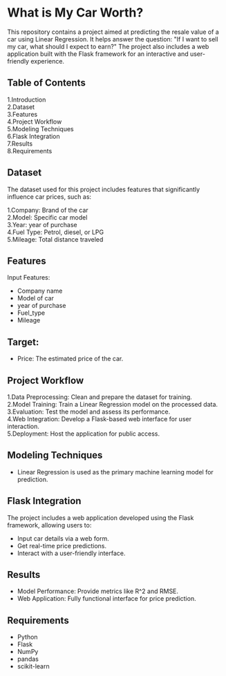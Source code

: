 
# What is My Car Worth?

This repository contains a project aimed at predicting the resale value of a car using Linear Regression. It helps answer the question: "If I want to sell my car, what should I expect to earn?" The project also includes a web application built with the Flask framework for an interactive and user-friendly experience.



## Table of Contents

1.Introduction   
2.Dataset  
3.Features  
4.Project Workflow  
5.Modeling Techniques  
6.Flask Integration  
7.Results  
8.Requirements  

## Dataset
The dataset used for this project includes features that significantly influence car prices, such as:

1.Company: Brand of the car  
2.Model: Specific car model   
3.Year: year of purchase  
4.Fuel Type: Petrol, diesel, or LPG  
5.Mileage: Total distance traveled


## Features
Input Features:

- Company name
- Model of car
- year of purchase
- Fuel_type
- Mileage


## Target:
- Price: The estimated price of the car.
## Project Workflow
1.Data Preprocessing: Clean and prepare the dataset for training.     
2.Model Training: Train a Linear Regression model on the processed data.   
3.Evaluation: Test the model and assess its performance.         
4.Web Integration: Develop a Flask-based web interface for user interaction.    
5.Deployment: Host the application for public access.
## Modeling Techniques
- Linear Regression is used as the primary machine learning model for prediction.
## Flask Integration
The project includes a web application developed using the Flask framework, allowing users to:

- Input car details via a web form.
- Get real-time price predictions.
- Interact with a user-friendly interface.
## Results
- Model Performance: Provide metrics like R^2 and RMSE.
- Web Application: Fully functional interface for price prediction.
## Requirements
- Python 
- Flask
- NumPy
- pandas
- scikit-learn
